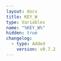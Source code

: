 ```yaml
---
layout: docs
title: KEY_W
type: Variables
name: "%KEY_W%"
hidden: true
changelog:
  - type: Added
    version: v0.7.2
---
```

